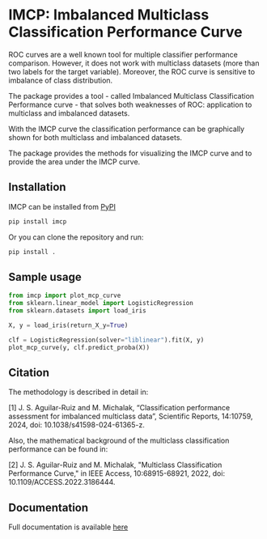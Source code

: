 # IMCP: Imbalanced Multiclass Classification Performance Curve

ROC curves are a well known tool for multiple classifier performance comparison. However, it does not work with multiclass datasets (more than two labels for the target variable). Moreover, the ROC curve is sensitive to imbalance of class distribution.

The package provides a tool - called Imbalanced Multiclass Classification Performance curve - that solves both weaknesses of ROC: application to multiclass and imbalanced datasets. 

With the IMCP curve the classification performance can be graphically shown for both multiclass and imbalanced datasets.

The package provides the methods for visualizing the IMCP curve and to provide the area under the IMCP curve.

## Installation

IMCP can be installed from [PyPI](https://pypi.org/project/imcp/)

```bash
pip install imcp
```

Or you can clone the repository and run:
```bash
pip install .
```

## Sample usage

```python
from imcp import plot_mcp_curve
from sklearn.linear_model import LogisticRegression
from sklearn.datasets import load_iris

X, y = load_iris(return_X_y=True)

clf = LogisticRegression(solver="liblinear").fit(X, y)
plot_mcp_curve(y, clf.predict_proba(X))
```

## Citation

The methodology is described in detail in:

[1] J. S. Aguilar-Ruiz and M. Michalak, “Classification performance assessment for imbalanced multiclass data”, Scientific Reports, 14:10759, 2024, doi: 10.1038/s41598-024-61365-z. 

Also, the mathematical background of the multiclass classification performance can be found in:

[2] J. S. Aguilar-Ruiz and M. Michalak, "Multiclass Classification Performance Curve," in IEEE Access, 10:68915-68921, 2022, doi: 10.1109/ACCESS.2022.3186444.

## Documentation

Full documentation is available [here](https://adaa-polsl.github.io/imcp/)
